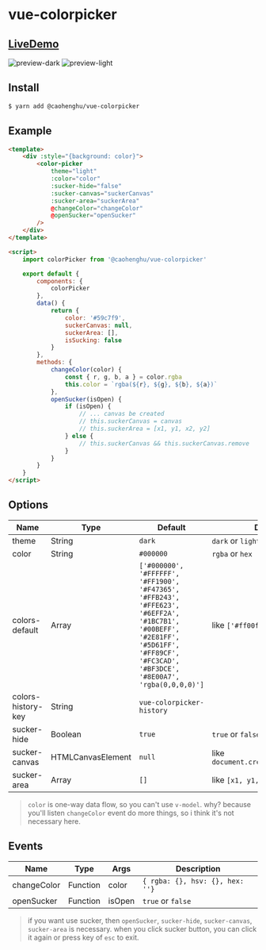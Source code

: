 # vue-colorpicker

## [LiveDemo](https://caohenghu.github.io/vue-colorpicker/)

![preview-dark](https://raw.githubusercontent.com/caohenghu/vue-colorpicker/master/src/img/preview-dark.jpg)
![preview-light](https://raw.githubusercontent.com/caohenghu/vue-colorpicker/master/src/img/preview-light.jpg)

## Install

```bash
$ yarn add @caohenghu/vue-colorpicker
```

## Example

```html
<template>
    <div :style="{background: color}">
        <color-picker
            theme="light"
            :color="color"
            :sucker-hide="false"
            :sucker-canvas="suckerCanvas"
            :sucker-area="suckerArea"
            @changeColor="changeColor"
            @openSucker="openSucker"
        />
    </div>
</template>

<script>
    import colorPicker from '@caohenghu/vue-colorpicker'

    export default {
        components: {
            colorPicker
        },
        data() {
            return {
                color: '#59c7f9',
                suckerCanvas: null,
                suckerArea: [],
                isSucking: false
            }
        },
        methods: {
            changeColor(color) {
                const { r, g, b, a } = color.rgba
                this.color = `rgba(${r}, ${g}, ${b}, ${a})`
            },
            openSucker(isOpen) {
                if (isOpen) {
                    // ... canvas be created
                    // this.suckerCanvas = canvas
                    // this.suckerArea = [x1, y1, x2, y2]
                } else {
                    // this.suckerCanvas && this.suckerCanvas.remove
                }
            }
        }
    }
</script>
```

## Options

| Name               | Type              | Default                                                                                                                                                                                  | Description                             |
| ------------------ | ----------------- | ---------------------------------------------------------------------------------------------------------------------------------------------------------------------------------------- | --------------------------------------- |
| theme              | String            | `dark`                                                                                                                                                                                   | `dark` or `light`                       |
| color              | String            | `#000000`                                                                                                                                                                                | `rgba` or `hex`                         |
| colors-default     | Array             | `['#000000', '#FFFFFF', '#FF1900', '#F47365', '#FFB243', '#FFE623', '#6EFF2A', '#1BC7B1', '#00BEFF', '#2E81FF', '#5D61FF', '#FF89CF', '#FC3CAD', '#BF3DCE', '#8E00A7', 'rgba(0,0,0,0)']` | like `['#ff00ff', '#0f0f0f', ...]`      |
| colors-history-key | String            | `vue-colorpicker-history`                                                                                                                                                                |
| sucker-hide        | Boolean           | `true`                                                                                                                                                                                   | `true` or `false`                       |
| sucker-canvas      | HTMLCanvasElement | `null`                                                                                                                                                                                   | like `document.createElement('canvas')` |
| sucker-area        | Array             | `[]`                                                                                                                                                                                     | like `[x1, y1, x2, y2]`                 |

> `color` is one-way data flow, so you can't use `v-model`. why? because you'll listen `changeColor` event do more things, so i think it's not necessary here.

## Events

| Name        | Type     | Args   | Description                     |
| ----------- | -------- | ------ | ------------------------------- |
| changeColor | Function | color  | `{ rgba: {}, hsv: {}, hex: ''}` |
| openSucker  | Function | isOpen | `true` or `false`               |

> if you want use sucker, then `openSucker`, `sucker-hide`, `sucker-canvas`, `sucker-area` is necessary. when you click sucker button, you can click it again or press key of `esc` to exit.
